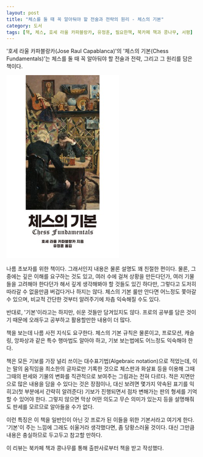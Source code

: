 ```yaml
---
layout: post
title: "체스를 둘 때 꼭 알아둬야 할 전술과 전략의 원리 - 체스의 기본"
category: 도서
tags: [책, 체스, 호세 라울 카파블랑카, 유정훈, 필요한책, 북카페 책과 콩나무, 서평]
---
```


'호세 라울 카파블랑카(Jose Raul Capablanca)'의
'체스의 기본(Chess Fundamentals)'는
체스를 둘 때 꼭 알아둬야 할 전술과 전략, 그리고 그 원리를 담은 책이다.

![표지](/images/book/chess-fundamentals-book-h480.jpg)

나름 초보자를 위한 책이다.
그래서인지 내용은 물론 설명도 꽤 친절한 편이다.
물론, 그 중에는 깊은 이해를 요구하는 것도 있고,
여러 수에 걸쳐 상황을 만든다던가,
여러 기물들을 고려해야 한다던가 해서 깊게 생각해봐야 할 것들도 있긴 하다만,
그렇다고 도저히 따라갈 수 없을만큼 버겁다거나 하지는 않다.
체스의 기본 룰만 안다면 어느정도 쫓아갈 수 있으며,
비교적 간단한 것부터 알려주기에 차츰 익숙해질 수도 있다.

반대로, '기본'이라고는 하지만, 쉬운 것들만 담겨있지도 않다.
프로의 공부를 담은 것이기 때문에
오래두고 공부하고 활용할만한 내용이 더 많다.

책을 보는데 나름 사전 지식도 요구한다.
체스의 기본 규칙은 물론이고,
프로모션, 캐슬링, 앙파상과 같은 특수 행마법도 알아야 하고,
기보 보는법에도 어느정도 익숙해야 한다.

책은 모든 기보를 가장 널리 쓰이는 대수표기법(Algebraic notation)으로 적었는데,
이는 말의 움직임을 최소한의 글자로만 기록한 것으로
체스판과 화살표 등을 이용해 그때그때의 판세와 기물의 변화를 직관적으로 보여주는 그림과는 전혀 다르다.
적은 지면만으로 많은 내용을 담을 수 있다는 것은 장점이나,
대신 보려면 몇가지 약속된 표기를 익히고(첫 부분에서 간략히 알려준다)
기보가 진행되면서 점차 변해가는 판의 형세를 기억할 수 있어야 한다.
그렇지 않으면 막상 어떤 의도고 무슨 의미가 있는지 등을 설명해줘도 판세를 모르므로 알아들을 수가 없다.

이런 특징은 이 책을 일반인이 아닌 갓 프로가 된 이들을 위한 기본서라고 여기게 한다.
'기본'이 주는 느낌에 그래도 쉬울거라 생각했다면, 좀 당황스러울 것이다.
대신 그만큼 내용은 충실하므로 두고두고 참고할 만하다.



<div class="im im-info">
이 리뷰는 북카페 책과 콩나무를 통해 출판사로부터 책을 받고 작성했다.
</div>
